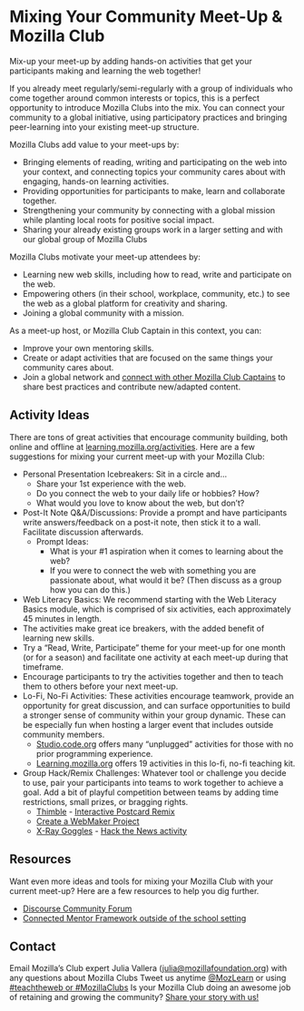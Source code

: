 # Mixing Your Community Meet-Up & Mozilla Club
Mix-up your meet-up by adding hands-on activities that get your participants making and learning the web together!

If you already meet regularly/semi-regularly with a group of individuals who come together around common interests or topics, this is a perfect opportunity to introduce Mozilla Clubs into the mix. You can connect your community to a global initiative, using participatory practices and bringing peer-learning into your existing meet-up structure.

Mozilla Clubs add value to your meet-ups by:

* Bringing elements of reading, writing and participating on the web into your context, and connecting topics your community cares about with engaging, hands-on learning activities.
* Providing opportunities for participants to make, learn and collaborate together.
* Strengthening your community by connecting with a global mission while planting local roots for positive social impact.
* Sharing your already existing groups work in a larger setting and with our global group of Mozilla Clubs

Mozilla Clubs motivate your meet-up attendees by:

* Learning new web skills, including how to read, write and participate on the web.
* Empowering others (in their school, workplace, community, etc.) to see the web as a global platform for creativity and sharing.
* Joining a global community with a mission.



As a meet-up host, or Mozilla Club Captain in this context, you can:

* Improve your own mentoring skills.
* Create or adapt activities that are focused on the same things your community cares about.
* Join a global network and [connect with other Mozilla Club Captains](https://forum.learning.mozilla.org/c/mozilla-clubs) to share best practices and contribute new/adapted content.

## Activity Ideas
There are tons of great activities that encourage community building, both online and offline at [learning.mozilla.org/activities](https://learning.mozilla.org/activities). Here are a few suggestions for mixing your current meet-up with your Mozilla Club:

* Personal Presentation Icebreakers: Sit in a circle and...
    * Share your 1st experience with the web.
    * Do you connect the web to your daily life or hobbies? How?
    * What would you love to know about the web, but don’t?
* Post-It Note Q&A/Discussions: Provide a prompt and have participants write answers/feedback on a post-it note, then stick it to a wall. Facilitate discussion afterwards.
    * Prompt Ideas:
        * What is your #1 aspiration when it comes to learning about the web?
        * If you were to connect the web with something you are passionate about, what would it be? (Then discuss as a group how you can do this.)
* Web Literacy Basics: We recommend starting with the Web Literacy Basics module, which is comprised of six activities, each approximately 45 minutes in length.
* The activities make great ice breakers, with the added benefit of learning new skills.
* Try a “Read, Write, Participate” theme for your meet-up for one month (or for a season) and facilitate one activity at each meet-up during that timeframe.
* Encourage participants to try the activities together and then to teach them to others before your next meet-up.
* Lo-Fi, No-Fi Activities: These activities encourage teamwork, provide an opportunity for great discussion, and can surface opportunities to build a stronger sense of community within your group dynamic. These can be especially fun when hosting a larger event that includes outside community members.
    * [Studio.code.org](https://studio.code.org) offers many “unplugged” activities for those with no prior programming experience.
    * [Learning.mozilla.org](https://learning.mozilla.org) offers 19 activities in this lo-fi, no-fi teaching kit.
* Group Hack/Remix Challenges: Whatever tool or challenge you decide to use, pair your participants into teams to work together to achieve a goal. Add a bit of playful competition between teams by adding time restrictions, small prizes, or bragging rights.
    * [Thimble](https://thimble.mozilla.org) - [Interactive Postcard Remix](https://docs.google.com/document/d/1gzbC5Q_XeHeii66v_Z4py6QrqYin5j1ozNhdeKJ-Ssg/edit)
    * [Create a WebMaker Project](http://mozilla.github.io/webmaker-curriculum/MobileWeb/create-webmaker-project.html)
    * [X-Ray Goggles](https://goggles.mozilla.org/) - [Hack the News activity](http://mozilla.github.io/webmaker-curriculum/WebLiteracyBasics-I/session02-hackthenews.html)

## Resources
Want even more ideas and tools for mixing your Mozilla Club with your current meet-up? Here are a few resources to help you dig further.

* [Discourse Community Forum](https://forum.learning.mozilla.org/c/mozilla-clubs)
* [Connected Mentor Framework outside of the school setting](http://hiveresearchlab.org/2014/12/01/what-me-mentor-introducing-the-connected-mentor-framework-for-out-of-school-environments/)

## Contact
Email Mozilla’s Club expert Julia Vallera (julia@mozillafoundation.org) with any questions about Mozilla Clubs
Tweet us anytime [@MozLearn](https://twitter.com/mozlearn) or using [#teachtheweb or #MozillaClubs](https://twitter.com/search?src=typd&q=%23mozillaclubs)
Is your Mozilla Club doing an awesome job of retaining and growing the community? [Share your story with us!](https://docs.google.com/a/mozillafoundation.org/forms/d/1bOXV1OiF2EKS5KprlnzfFpwaoVNwxLAwN_UEq6hGKqU/viewform)



